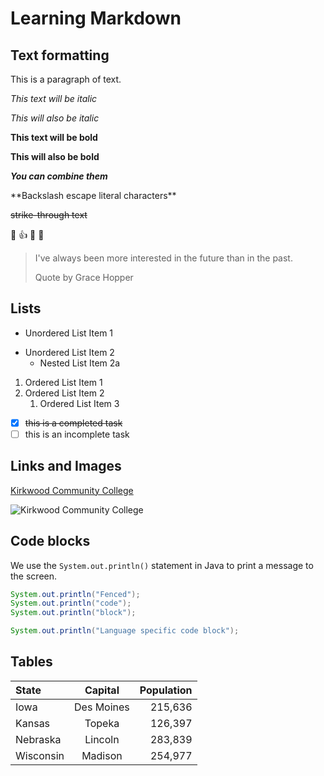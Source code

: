 # Learning Markdown

## Text formatting

This is a paragraph of text.

*This text will be italic*

_This will also be italic_

**This text will be bold**

__This will also be bold__

***You can combine them***

\*\*Backslash escape literal characters\*\*

~~strike-through text~~

:cowboy_hat_face: :thumbsup: :tada: :rocket:

> I've always been more interested in the future than in the past.
> 
> Quote by Grace Hopper

## Lists

- Unordered List Item 1
* Unordered List Item 2
  - Nested List Item 2a

1. Ordered List Item 1
1. Ordered List Item 2
   1. Ordered List Item 3

- [x] ~~this is a completed task~~
- [ ] this is an incomplete task

## Links and Images

[Kirkwood Community College](http://www.kirkwood.edu)

![Kirkwood Community College](https://www.kirkwood.edu/images/cehomepage/ceheader_kirkwood.png)

## Code blocks

We use the `System.out.println()` statement in Java to print a message to the screen.
```java
System.out.println("Fenced");
System.out.println("code");
System.out.println("block");

System.out.println("Language specific code block");
```
## Tables

State  | Capital  | Population
:-------|:----------:|---------:
Iowa | Des Moines | 215,636
Kansas | Topeka | 126,397
Nebraska | Lincoln | 283,839
Wisconsin | Madison | 254,977
